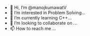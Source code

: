- 👋 Hi, I’m @manojkumawatV
- 👀 I’m interested in Problem Solving...
- 🌱 I’m currently learning C++...
- 💞️ I’m looking to collaborate on ...
- 📫 How to reach me ...

<!---
manojkumawatV/manojkumawatV is a ✨ special ✨ repository because its `README.md` (this file) appears on your GitHub profile.
You can click the Preview link to take a look at your changes.
--->
